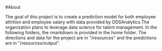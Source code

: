 #About

The goal of this project is to create a prediction model for both employee attrition and employee salary with data provided by DDSAnalytics.The organization plans to leverage data science for talent management. In the following folders, the rmarkdown is provided in the home folder. The directions and data for the project are in "/resources" and the predictions are in "/resources/output".
